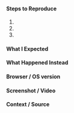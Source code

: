 <!-- Thanks for contributing to Sensei! Pick a clear title ("Lesson: Show complexity in individual lessons") and proceed. -->

#### Steps to Reproduce
1.
2.
3.

#### What I Expected


#### What Happened Instead


#### Browser / OS version


#### Screenshot / Video


#### Context / Source
<!-- Optional: share your unique context to help us understand your perspective.

If requesting a new feature, explain why you'd like to see it added.
-->



<!--
PLEASE NOTE
- These comments won't show up when you submit the issue.
- Everything is optional, but try to add as many details as possible.

Contributing docs:
https://github.com/Automattic/sensei/blob/master/CONTRIBUTING.md

Helpful tips for screenshots:
https://en.support.wordpress.com/make-a-screenshot/
-->
